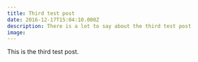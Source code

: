 ```yaml
---
title: Third test post
date: 2016-12-17T15:04:10.000Z
description: There is a lot to say about the third test post
image: 
---
```


This is the third test post.